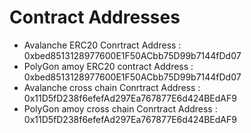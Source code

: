 # Contract Addresses

- Avalanche ERC20 Conrtract Address : 0xbed8513128977600E1F50ACbb75D99b7144fDd07
- PolyGon amoy ERC20 contract Address : 0xbed8513128977600E1F50ACbb75D99b7144fDd07
- Avalanche cross chain Conrtract Address : 0x11D5fD238f6efefAd297Ea767877E6d424BEdAF9
- PolyGon amoy cross chain Conrtract Address : 0x11D5fD238f6efefAd297Ea767877E6d424BEdAF9
